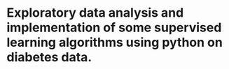 # Exploratory data analysis and implementation of some supervised learning algorithms using python on diabetes data.
